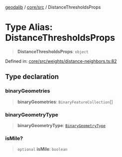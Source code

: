 [geodalib](../../../modules.md) / [core/src](../index.md) / DistanceThresholdsProps

# Type Alias: DistanceThresholdsProps

> **DistanceThresholdsProps**: `object`

Defined in: [core/src/weights/distance-neighbors.ts:82](https://github.com/GeoDaCenter/geoda-lib/blob/9716a45cca9cf3b644d6187deeb842d47f2b7a3a/js/packages/core/src/weights/distance-neighbors.ts#L82)

## Type declaration

### binaryGeometries

> **binaryGeometries**: `BinaryFeatureCollection`[]

### binaryGeometryType

> **binaryGeometryType**: [`BinaryGeometryType`](BinaryGeometryType.md)

### isMile?

> `optional` **isMile**: `boolean`
